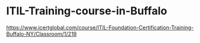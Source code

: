 # ITIL-Training-course-in-Buffalo
https://www.icertglobal.com/course/ITIL-Foundation-Certification-Training-Buffalo-NY/Classroom/1/219       
